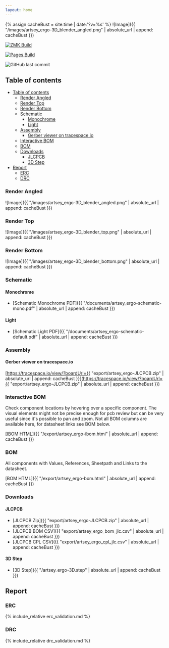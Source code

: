 ```yaml
---
layout: home
---
```


{% assign cacheBust = site.time | date:'?v=%s' %}
![Image]({{ "/images/artsey_ergo-3D_blender_angled.png" | absolute_url | append: cacheBust }})

[![ZMK Build](https://github.com/tmshader/artsey-ergo/actions/workflows/build.yml/badge.svg)](https://github.com/tmshader/artsey-ergo/actions/workflows/build.yml)

[![Pages Build](https://github.com/tmshader/artsey-ergo/actions/workflows/kibot.yml/badge.svg)](https://github.com/tmshader/artsey-ergo/actions/workflows/kibot.yml)

![GitHub last commit](https://img.shields.io/github/last-commit/tmshader/artsey-ergo?link=https%3A%2F%2Fgithub.com%2Ftmshader%2Fartsey-ergo)

## Table of contents

- [Table of contents](#table-of-contents)
  - [Render Angled](#render-angled)
  - [Render Top](#render-top)
  - [Render Bottom](#render-bottom)
  - [Schematic](#schematic)
    - [Monochrome](#monochrome)
    - [Light](#light)
  - [Assembly](#assembly)
    - [Gerber viewer on tracespace.io](#gerber-viewer-on-tracespaceio)
  - [Interactive BOM](#interactive-bom)
  - [BOM](#bom)
  - [Downloads](#downloads)
    - [JLCPCB](#jlcpcb)
    - [3D Step](#3d-step)
- [Report](#report)
  - [ERC](#erc)
  - [DRC](#drc)

### Render Angled

![Image]({{ "/images/artsey_ergo-3D_blender_angled.png" | absolute_url | append: cacheBust }})

### Render Top

![Image]({{ "/images/artsey_ergo-3D_blender_top.png" | absolute_url | append: cacheBust }})

### Render Bottom

![Image]({{ "/images/artsey_ergo-3D_blender_bottom.png" | absolute_url | append: cacheBust }})

### Schematic

#### Monochrome

- [Schematic Monochrome PDF]({{ "/documents/artsey_ergo-schematic-mono.pdf" | absolute_url | append: cacheBust }})

#### Light

- [Schematic Light PDF]({{ "/documents/artsey_ergo-schematic-default.pdf" | absolute_url | append: cacheBust }})

### Assembly

#### Gerber viewer on tracespace.io

[https://tracespace.io/view/?boardUrl={{ "export/artsey_ergo-JLCPCB.zip" | absolute_url | append: cacheBust }}](https://tracespace.io/view/?boardUrl={{ "export/artsey_ergo-JLCPCB.zip" | absolute_url | append: cacheBust }})

### Interactive BOM

Check component locations by hovering over a specific component.
The visual elements might not be precise enough for pcb review but can be very useful since it's possible to pan and zoom.
Not all BOM columns are available here, for datasheet links see BOM below.

[IBOM HTML]({{ "/export/artsey_ergo-ibom.html" | absolute_url | append: cacheBust }})

### BOM

All components with Values, References, Sheetpath and Links to the datasheet.

[BOM HTML]({{ "/export/artsey_ergo-bom.html" | absolute_url | append: cacheBust }})

### Downloads

#### JLCPCB

- [JLCPCB Zip]({{ "export/artsey_ergo-JLCPCB.zip" | absolute_url | append: cacheBust }})
- [JLCPCB BOM CSV]({{ "export/artsey_ergo_bom_jlc.csv" | absolute_url | append: cacheBust }})
- [JLCPCB CPL CSV]({{ "export/artsey_ergo_cpl_jlc.csv" | absolute_url | append: cacheBust }})

#### 3D Step

- [3D Step]({{ "/artsey_ergo-3D.step" | absolute_url | append: cacheBust }})

## Report

### ERC

{% include_relative erc_validation.md %}

### DRC

{% include_relative drc_validation.md %}

<!-- { % include _ relative artsey_ergo-report.md % } -->